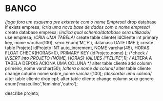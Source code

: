 # BANCO
/*joga fora um esquema pre existente com o nome Empresa*/
drop database if exists empresa;
/*cria uma nova base de dados com o nome empresa*/
create database empresa;
/*indica qual schema/database sera utilizado*/
use empresa;
/*CRIA UMA TABELA*/
create table cliente(
idCliente int primary key,
nome varchar(100),
sexo Enum('M','F'),
datanasc DATETIME
);
create table Projeto(
idProjeto INT auto_increment,
NOME varchar(45),
HORAS FLOAT CHECK(HORAS>0),
	PRIMARY KEY (idProjeto,nome)
);
/*check */
INSERT into PROJETO
(NOME, HORAS)
VALUES
("FELIPE",1);
/* ALTERA A TABELA DEPOIS ACIONA UMA COLUNA */
alter table cliente
add column primeiro_nome varchar(50);
/*altera o nome da coluna*/
alter table cliente 
change column nome sobre_nome varchar(100);
/*descartar uma coluna*/
alter table cliente
drop cpf;
alter table cliente
change column sexo genero enum('masculino','feminino','outro');

describe projeto;

